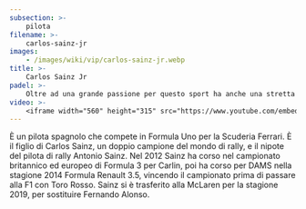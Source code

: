 ```yaml
---
subsection: >-
    pilota
filename: >-
    carlos-sainz-jr
images:
    - /images/wiki/vip/carlos-sainz-jr.webp
title: >-
    Carlos Sainz Jr
padel: >-
    Oltre ad una grande passione per questo sport ha anche una stretta amicizia con il campione Paquito Navarro, i due infatti giocano spesso insieme, anche solo per divertimento.
video: >-
    <iframe width="560" height="315" src="https://www.youtube.com/embed/kLaPK2DkVC4" title="YouTube video player" frameborder="0" allow="accelerometer; autoplay; clipboard-write; encrypted-media; gyroscope; picture-in-picture" allowfullscreen></iframe>
---
```

È un pilota spagnolo che compete in Formula Uno per la Scuderia Ferrari. È il figlio di Carlos Sainz, un doppio campione del mondo di rally, e il nipote del pilota di rally Antonio Sainz. Nel 2012 Sainz ha corso nel campionato britannico ed europeo di Formula 3 per Carlin, poi ha corso per DAMS nella stagione 2014 Formula Renault 3.5, vincendo il campionato prima di passare alla F1 con Toro Rosso. Sainz si è trasferito alla McLaren per la stagione 2019, per sostituire Fernando Alonso.